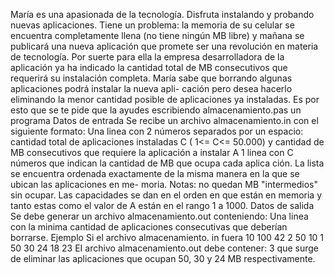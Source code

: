 María es una apasionada de la tecnología. Disfruta instalando y probando nuevas aplicaciones.
Tiene un problema: la memoria de su celular se encuentra completamente llena (no tiene ningún MB libre) y mañana se publicará una nueva aplicación que promete ser una revolución en materia de tecnología. Por suerte para ella la empresa desarrolladora de la aplicación ya ha indicado la cantidad total de MB consecutivos que requerirá su instalación completa.
María sabe que borrando algunas aplicaciones podrá instalar la nueva apli- cación pero desea hacerlo eliminando la menor cantidad posible de aplicaciones ya instaladas. Es por esto que se te pide que la ayudes escribiendo almacenamiento.pas un programa
Datos de entrada
Se recibe un archivo
almacenamiento.in con el siguiente formato:
Una linea con 2 números separados por un espacio: cantidad total de aplicaciones instaladas C ( 1<= C<= 50.000) y cantidad de MB consecutivos que requiere la aplicación a instalar A
1 linea con C números que indican la cantidad de MB que ocupa cada aplica ción. La lista se encuentra ordenada exactamente de la misma manera en la que se ubican las aplicaciones en me- moria.
Notas: no quedan MB "intermedios" sin ocupar. Las capacidades se dan en el orden en que están en memoria y tanto estas como el valor de A están en el rango 1 a 1000.
Datos de salida
Se debe generar un archivo almacenamiento.out conteniendo: Una linea con la minima cantidad de aplicaciones consecutivas que deberían borrarse.
Ejemplo
Si el archivo almacenamiento. in fuera
10 100
42 2 50 10 1 50 30 24 18 23
ΕΙ archivo almacenamiento.out
debe contener:
3
que surge de eliminar las aplicaciones que ocupan 50, 30 y 24 MB respectivamente.